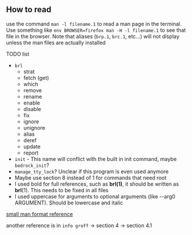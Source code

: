 ## How to read

use the command `man -l filename.1` to read a man page in the terminal. Use something like `env BROWSER=firefox man -H -l filename.1` to see that file in the browser. Note that aliases (`brp.1`, `brc.1`, etc...) will not display unless the man files are actually installed

TODO list

- `brl`
	- strat
	- fetch (get)
	- which
	- remove
	- rename
	- enable
	- disable
	- fix
	- ignore
	- unignore
	- alias
	- deref
	- update
	- report
- `init` - This name will conflict with the built in init command, maybe `bedrock_init`?
- `manage_tty_lock`? Unclear if this program is even used anymore
- Maybe use section 8 instead of 1 for commands that need root
- I used bold for full references, such as **brl(1)**, it should be written as **brl**(1). This needs to be fixed in all files
- I used uppercase for arguments to optional arguments (like --arg0 ARGUMENT). Should be lowercase and italic

[small man format reference](https://linux.die.net/man/7/man)

another reference is in `info groff` -> section 4 -> section 4.1
